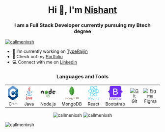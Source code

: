 <h1 align="center">Hi 👋, I'm <a href="https://callmenixsh.github.io/callmenixsh/">Nishant</a></h1>
<h3 align="center">I am a Full Stack Developer currently pursuing my Btech degree</h3>


<p align="left"> <a href="https://github.com/ryo-ma/github-profile-trophy"><img src="https://github-profile-trophy.vercel.app/?username=callmenixsh&theme=dracula&margin-w=20&margin-h=15&Title=commits,repositories,stars,followers,contributions,help_wanted,experience" alt="callmenixsh"/></a></p>
  
- :seedling: I’m currently working on [TypeRaijin](https://typeraijin.netlify.app/)
- 🧾 Check out my [Portfolio](https://callmenixsh.github.io/callmenixsh/)
- 💻  Connect with me on [Linkedin](https://www.linkedin.com/in/callmenixsh/)


<div align="center"> 
<h3>Languages and Tools</h3>
<table>
  <tr>
    <td align="center" width="96">
      <a href="https://www.w3schools.com/cpp/" target="_blank">
        <img src="https://raw.githubusercontent.com/devicons/devicon/master/icons/cplusplus/cplusplus-original.svg" width="48" height="48" alt="C++" />
      </a>
      <br>C++
    </td>
    <td align="center" width="96">
      <a href="https://www.oracle.com/java/" target="_blank">
        <img src="https://raw.githubusercontent.com/devicons/devicon/master/icons/java/java-original-wordmark.svg" width="48" height="48" alt="Java" />
      </a>
      <br>Java
    </td>
    <td align="center" width="96">
      <a href="https://nodejs.org" target="_blank">
        <img src="https://raw.githubusercontent.com/devicons/devicon/master/icons/nodejs/nodejs-original-wordmark.svg" width="48" height="48" alt="Node.js" />
      </a>
      <br>Node.js
    </td>
    <td align="center" width="96">
      <a href="https://www.mongodb.com/" target="_blank">
        <img src="https://raw.githubusercontent.com/devicons/devicon/master/icons/mongodb/mongodb-original-wordmark.svg" width="48" height="48" alt="MongoDB" />
      </a>
      <br>MongoDB
    </td>
    <td align="center" width="96">
      <a href="https://reactjs.org/" target="_blank">
        <img src="https://raw.githubusercontent.com/devicons/devicon/master/icons/react/react-original-wordmark.svg" width="48" height="48" alt="React" />
      </a>
      <br>React
    </td>
    <td align="center" width="96">
      <a href="https://getbootstrap.com" target="_blank">
        <img src="https://raw.githubusercontent.com/devicons/devicon/master/icons/bootstrap/bootstrap-plain-wordmark.svg" width="48" height="48" alt="Bootstrap" />
      </a>
      <br>Bootstrap
    </td>
    <td align="center" width="96">
      <a href="https://git-scm.com/" target="_blank">
        <img src="https://www.vectorlogo.zone/logos/git-scm/git-scm-icon.svg" width="48" height="48" alt="Git" />
      </a>
      <br>Git
    </td>
    <td align="center" width="96">
      <a href="https://www.figma.com/" target="_blank">
        <img src="https://www.vectorlogo.zone/logos/figma/figma-icon.svg" width="48" height="48" alt="Figma" />
      </a>
      <br>Figma
    </td>
  </tr>
</table>
</div>

<p align="center" >
  <img align="center" src="https://github-readme-stats.vercel.app/api?username=callmenixsh&show_icons=true&theme=dracula&locale=en" alt="callmenixsh" />
  <img align="center" src="https://github-readme-streak-stats.herokuapp.com/?user=callmenixsh&theme=dracula" alt="callmenixsh" />
</p>

<p align="left"> <img src="https://komarev.com/ghpvc/?username=callmenixsh&style=for-the-badge&label=Visits&abbreviated=true&color=blueviolet" alt="callmenixsh" /> </p>
